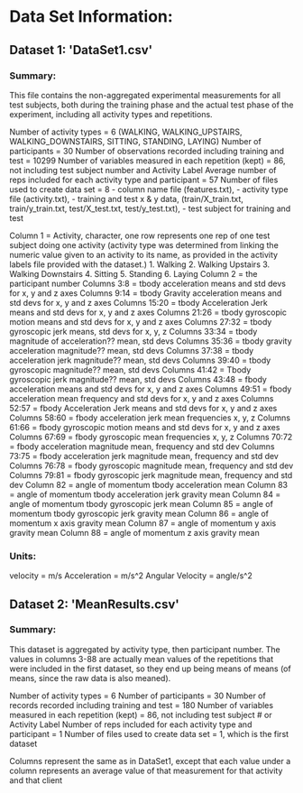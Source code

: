 # Data Set Information:

## Dataset 1:  'DataSet1.csv'

### Summary:

This file contains the non-aggregated experimental measurements for all test subjects, both
during the training phase and the actual test phase of the experiment, including all activity types
and repetitions.

Number of activity types = 6 (WALKING, WALKING_UPSTAIRS, WALKING_DOWNSTAIRS, SITTING, STANDING, LAYING)
Number of participants = 30
Number of observations recorded including training and test = 10299
Number of variables measured in each repetition (kept) = 86, not including test subject number and Activity Label
Average number of reps included for each activity type and participant = 57
Number of files used to create data set = 8
    -   column name file (features.txt),
    -   activity type file (activity.txt), 
    -   training and test x & y data, (train/X_train.txt, train/y_train.txt, test/X_test.txt, test/y_test.txt),
    -   test subject for training and test

Column 1 = Activity, character, one row represents one rep of one test subject doing one activity
     (activity type was determined from linking the numeric value given to an activity to its name,
      as provided in the activity labels file provided with the dataset.)
      1. Walking
      2. Walking Upstairs
      3. Walking Downstairs
      4. Sitting
      5. Standing
      6. Laying
Column 2 = the participant number
Columns 3:8 = tbody acceleration means and std devs for x, y and z axes
Columns 9:14 = tbody Gravity acceleration means and std devs for x, y and z axes
Columns 15:20 = tbody Acceleration Jerk means and std devs for x, y and z axes
Columns 21:26 = tbody gyroscopic motion means and std devs for x, y and z axes
Columns 27:32 = tbody gyroscopic jerk means, std devs for x, y, z
Columns 33:34 = tbody magnitude of acceleration?? mean, std devs
Columns 35:36 = tbody gravity acceleration magnitude?? mean, std devs
Columns 37:38 = tbody acceleration jerk magnitude?? mean, std devs
Columns 39:40 = tbody gyroscopic magnitude?? mean, std devs
Columns 41:42 = Tbody gyroscopic jerk magnitude?? mean, std devs
Columns 43:48 = fbody acceleration means and std devs for x, y and z axes
Columns 49:51 = fbody acceleration mean frequency and std devs for x, y and z axes
Columns 52:57 = fbody Acceleration Jerk means and std devs for x, y and z axes
Columns 58:60 = fbody acceleration jerk mean frequencies x, y, z
Columns 61:66 = fbody gyroscopic motion means and std devs for x, y and z axes
Columns 67:69 = fbody gyroscopic mean frequencies x, y, z
Columns 70:72 = fbody acceleration magnitude mean, frequency and std dev
Columns 73:75 = fbody acceleration jerk magnitude mean, frequency and std dev
Columns 76:78 = fbody gyroscopic magnitude mean, frequency and std dev
Columns 79:81 = fbody gyroscopic jerk magnitude mean, frequency and std dev
Column 82 = angle of momentum tbody acceleration mean
Column 83 = angle of momentum tbody acceleration jerk gravity mean
Column 84 = angle of momentum tbody gyroscopic jerk mean
Column 85 = angle of momentum tbody gyroscopic jerk gravity mean
Column 86 = angle of momentum x axis gravity mean
Column 87 = angle of momentum y axis gravity mean
Column 88 = angle of momentum z axis gravity mean

### Units:
velocity = m/s
Acceleration = m/s^2
Angular Velocity = angle/s^2


## Dataset 2:  'MeanResults.csv'

### Summary:

This dataset is aggregated by activity type, then participant number.  The values in columns 3-88
are actually mean values of the repetitions that were included in the first dataset, so they end up being
means of means (of means, since the raw data is also meaned).

Number of activity types = 6
Number of participants = 30
Number of records recorded including training and test = 180
Number of variables measured in each repetition (kept) = 86, not including test subject # or Activity Label
Number of reps included for each activity type and participant = 1
Number of files used to create data set = 1, which is the first dataset

Columns represent the same as in DataSet1, except that each value under a column represents an average value
of that measurement for that activity and that client
